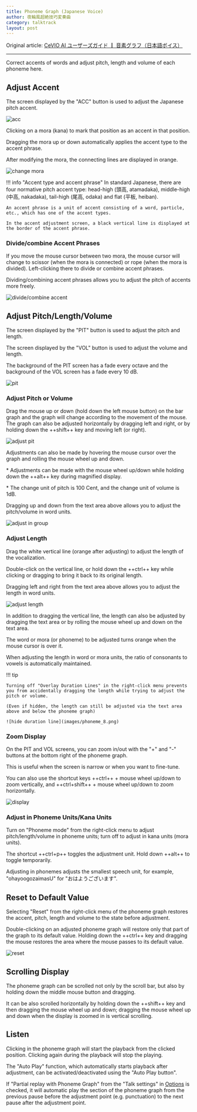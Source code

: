 ```yaml
---
title: Phoneme Graph (Japanese Voice)
author: 夜輪風超絶技巧変奏曲
category: talktrack
layout: post
---
```

Original article: [CeVIO AI ユーザーズガイド ┃ 音素グラフ（日本語ボイス）](https://cevio.jp/guide/cevio_ai/talktrack/phoneme/)

---

Correct accents of words and adjust pitch, length and volume of each phoneme here.

## Adjust Accent

The screen displayed by the "ACC" button is used to adjust the Japanese pitch accent.

![acc](images/phoneme_1.png)

Clicking on a mora (kana) to mark that position as an accent in that position.

Dragging the mora up or down automatically applies the accent type to the accent phrase.

After modifying the mora, the connecting lines are displayed in orange.

![change mora](images/phoneme_2.png)

!!! info "Accent type and accent phrase"
    In standard Japanese, there are four normative pitch accent type: head-high (頭高, atamadaka), middle-high (中高, nakadaka), tail-high (尾高, odaka) and flat (平板, heiban).

    An accent phrase is a unit of accent consisting of a word, particle, etc., which has one of the accent types.

    In the accent adjustment screen, a black vertical line is displayed at the border of the accent phrase.

### Divide/combine Accent Phrases

If you move the mouse cursor between two mora, the mouse cursor will change to scissor (when the mora is connected) or rope (when the mora is divided). Left-clicking there to divide or combine accent phrases.

Dividing/combining accent phrases allows you to adjust the pitch of accents more freely.

![divide/combine accent](images/phoneme_3.png)

## Adjust Pitch/Length/Volume

The screen displayed by the "PIT" button is used to adjust the pitch and length.

The screen displayed by the "VOL" button is used to adjust the volume and length.

The background of the PIT screen has a fade every octave and the background of the VOL screen has a fade every 10 dB.

![pit](images/phoneme_4.png)

### Adjust Pitch or Volume

Drag the mouse up or down (hold down the left mouse button) on the bar graph and the graph will change according to the movement of the mouse. The graph can also be adjusted horizontally by dragging left and right, or by holding down the ++shift++ key and moving left (or right).

![adjust pit](images/phoneme_5.png)

Adjustments can also be made by hovering the mouse cursor over the graph and rolling the mouse wheel up and down.

\* Adjustments can be made with the mouse wheel up/down while holding down the ++alt++ key during magnified display.

\* The change unit of pitch is 100 Cent, and the change unit of volume is 1dB.

Dragging up and down from the text area above allows you to adjust the pitch/volume in word units.

![adjust in group](images/phoneme_6.png)

### Adjust Length

Drag the white vertical line (orange after adjusting) to adjust the length of the vocalization.

Double-click on the vertical line, or hold down the ++ctrl++ key while clicking or dragging to bring it back to its original length.

Dragging left and right from the text area above allows you to adjust the length in word units.

![adjust length](images/phoneme_7.png)

In addition to dragging the vertical line, the length can also be adjusted by dragging the text area or by rolling the mouse wheel up and down on the text area.

The word or mora (or phoneme) to be adjusted turns orange when the mouse cursor is over it.

When adjusting the length in word or mora units, the ratio of consonants to vowels is automatically maintained.

!!! tip

    Turning off "Overlay Duration Lines" in the right-click menu prevents you from accidentally dragging the length while trying to adjust the pitch or volume. 
    
    (Even if hidden, the length can still be adjusted via the text area above and below the phoneme graph)

    ![hide duration line](images/phoneme_8.png)

### Zoom Display

On the PIT and VOL screens, you can zoom in/out with the "+" and "-" buttons at the bottom right of the phoneme graph.

This is useful when the screen is narrow or when you want to fine-tune.

You can also use the shortcut keys ++ctrl++ + mouse wheel up/down to zoom vertically, and ++ctrl+shift++ + mouse wheel up/down to zoom horizontally.

![display](images/phoneme_9.png)

### Adjust in Phoneme Units/Kana Units

Turn on "Phoneme mode" from the right-click menu to adjust pitch/length/volume in phoneme units; turn off to adjust in kana units (mora units).

The shortcut ++ctrl+p++ toggles the adjustment unit. Hold down ++alt++ to toggle temporarily.

Adjusting in phonemes adjusts the smallest speech unit, for example, "ohayoogozaimasU" for "おはようございます".

## Reset to Default Value

Selecting "Reset" from the right-click menu of the phoneme graph restores the accent, pitch, length and volume to the state before adjustment.

Double-clicking on an adjusted phoneme graph will restore only that part of the graph to its default value. Holding down the ++ctrl++ key and dragging the mouse restores the area where the mouse passes to its default value.

![reset](images/phoneme_10.png)

## Scrolling Display

The phoneme graph can be scrolled not only by the scroll bar, but also by holding down the middle mouse button and dragging.

It can be also scrolled horizontally by holding down the ++shift++ key and then dragging the mouse wheel up and down; dragging the mouse wheel up and down when the display is zoomed in is vertical scrolling.

## Listen

Clicking in the phoneme graph will start the playback from the clicked position. Clicking again during the playback will stop the playing.

The "Auto Play" function, which automatically starts playback after adjustment, can be activated/deactivated using the "Auto Play button".

If "Partial replay with Phoneme Graph" from the "Talk settings" in [Options](../../option/option) is checked, it will automatic play the section of the phoneme graph from the previous pause before the adjustment point (e.g. punctuation) to the next pause after the adjustment point.
